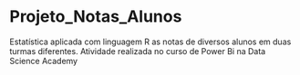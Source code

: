 # Projeto_Notas_Alunos
Estatística aplicada com linguagem R as notas de diversos alunos em duas turmas diferentes.
 Atividade realizada no curso de Power Bi na Data Science Academy
